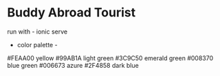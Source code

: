 
# Buddy Abroad Tourist


run with - ionic serve

- color palette -

#FEAA00 yellow
#99AB1A light green
#3C9C50 emerald green
#008370 blue green
#006673 azure
#2F4858 dark blue

